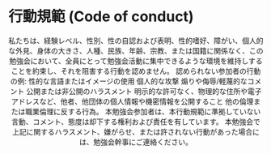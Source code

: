 # 行動規範 (Code of conduct)
<div style="text-align: center;">
  
私たちは、経験レベル、性別、性の自認および表明、性的嗜好、障がい、個人的な外見、身体の大きさ、人種、民族、年齢、宗教、または国籍に関係なく、この勉強会において、全員にとって勉強会活動に集中できるような環境を維持しすることを約束し、それを阻害する行動を認めません。
認められない参加者の行動の例:
性的な言語またはイメージの使用
個人的な攻撃
煽りや侮辱/軽蔑的なコメント
公開または非公開のハラスメント
明示的な許可なく、物理的な住所や電子アドレスなど、他者、他団体の個人情報や機密情報を公開すること
他の倫理または職業倫理に反する行為。
本勉強会参加者は、本行動規範に準拠していない言動、コメント、態度は却下する権利および責任を有しています。
本勉強会で上記に関するハラスメント、嫌がらせ、または許されない行動があった場合には、勉強会幹事にご連絡ください。
  
</div>

